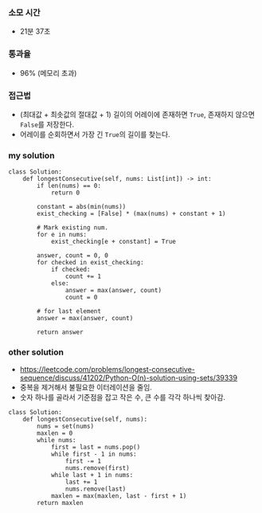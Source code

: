 ### 소모 시간
- 21분 37초

### 통과율
- 96% (메모리 초과)

### 접근법
- (최대값 + 최솟값의 절대값 + 1) 길이의 어레이에 존재하면 `True`, 존재하지 않으면 `False`를 저장한다.
- 어레이를 순회하면서 가장 긴 `True`의 길이를 찾는다.

### my solution
```
class Solution:
    def longestConsecutive(self, nums: List[int]) -> int:
        if len(nums) == 0:
            return 0
        
        constant = abs(min(nums))
        exist_checking = [False] * (max(nums) + constant + 1)
        
        # Mark existing num.
        for e in nums:
            exist_checking[e + constant] = True
        
        answer, count = 0, 0
        for checked in exist_checking:
            if checked:
                count += 1
            else:
                answer = max(answer, count)
                count = 0
        
        # for last element
        answer = max(answer, count)
        
        return answer
```

### other solution
- https://leetcode.com/problems/longest-consecutive-sequence/discuss/41202/Python-O(n)-solution-using-sets/39339
- 중복을 제거해서 불필요한 이터레이션을 줄임.
- 숫자 하나를 골라서 기준점을 잡고 작은 수, 큰 수를 각각 하나씩 찾아감.
```
class Solution:
    def longestConsecutive(self, nums):
        nums = set(nums)
        maxlen = 0
        while nums:
            first = last = nums.pop()
            while first - 1 in nums:
                first -= 1
                nums.remove(first)
            while last + 1 in nums:
                last += 1
                nums.remove(last)
            maxlen = max(maxlen, last - first + 1)
        return maxlen
```